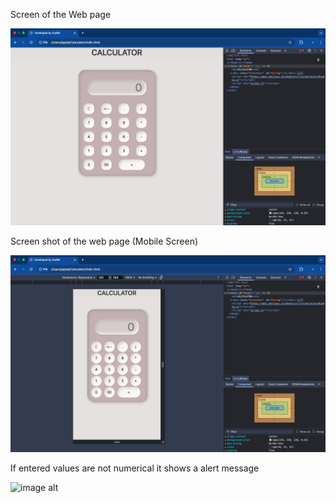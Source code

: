 Screen of the Web page 

![image alt](https://github.com/sudhir1825/Calculator/blob/773d503d0db79ebc2124a68d5a2e7896e3a18c2d/Screenshot%202025-04-18%20at%2012.33.01%20PM.png)


Screen shot of the web page (Mobile Screen)


![image alt](https://github.com/sudhir1825/Calculator/blob/67bf7f688dc1dd52ea27f315923f310317c0df1b/Screenshot%202025-04-18%20at%2012.33.21%20PM.png)


If entered values are not numerical it shows a alert message


![image alt]()
